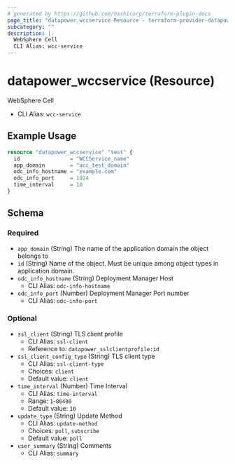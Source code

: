 ```yaml
---
# generated by https://github.com/hashicorp/terraform-plugin-docs
page_title: "datapower_wccservice Resource - terraform-provider-datapower"
subcategory: ""
description: |-
  WebSphere Cell
  CLI Alias: wcc-service
---
```


# datapower_wccservice (Resource)

WebSphere Cell
  - CLI Alias: `wcc-service`

## Example Usage

```terraform
resource "datapower_wccservice" "test" {
  id                = "WCCService_name"
  app_domain        = "acc_test_domain"
  odc_info_hostname = "example.com"
  odc_info_port     = 1024
  time_interval     = 10
}
```

<!-- schema generated by tfplugindocs -->
## Schema

### Required

- `app_domain` (String) The name of the application domain the object belongs to
- `id` (String) Name of the object. Must be unique among object types in application domain.
- `odc_info_hostname` (String) Deployment Manager Host
  - CLI Alias: `odc-info-hostname`
- `odc_info_port` (Number) Deployment Manager Port number
  - CLI Alias: `odc-info-port`

### Optional

- `ssl_client` (String) TLS client profile
  - CLI Alias: `ssl-client`
  - Reference to: `datapower_sslclientprofile:id`
- `ssl_client_config_type` (String) TLS client type
  - CLI Alias: `ssl-client-type`
  - Choices: `client`
  - Default value: `client`
- `time_interval` (Number) Time Interval
  - CLI Alias: `time-interval`
  - Range: `1`-`86400`
  - Default value: `10`
- `update_type` (String) Update Method
  - CLI Alias: `update-method`
  - Choices: `poll`, `subscribe`
  - Default value: `poll`
- `user_summary` (String) Comments
  - CLI Alias: `summary`
